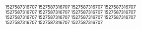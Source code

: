 1527587316707
1527587316707
1527587316707
1527587316707
1527587316707
1527587316707
1527587316707
1527587316707
1527587316707
1527587316707
1527587316707
1527587316707
1527587316707
1527587316707
1527587316707